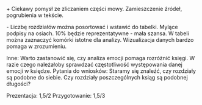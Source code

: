 \+
Ciekawy pomysł ze zliczaniem części mowy. Zamieszczenie źródeł, pogrubienia w tekście.

\-
Liczbę rozdziałów można posortować i wstawić do tabelki. Mylące podpisy na osiach. 10% będzie reprezentatywne - mała szansa. W tabeli można zaznaczyć komórki istotne dla analizy. Wizualizacja danych bardzo pomaga w zrozumieniu.

Inne:
Warto zastanowić się, czy analiza emocji pomaga rozróżnić księgi. W razie czego należałoby sprawdzać częstotliwość występowania danej emocji w księdze.
Pytania do wniosków: Staramy się znaleźć, czy rozdziały są podobne do siebie. Czy rozdziały poszczególnych ksiąg są podobnej długości?

Prezentacja: 1,5/2
Przygotowanie: 1,5/3